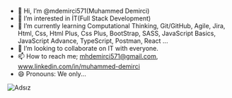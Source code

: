 - 👋 Hi, I’m @mdemirci571(Muhammed Demirci)
- 👀 I’m interested in İT(Full Stack Development)
- 🌱 I’m currently learning Computational Thinking, Git/GitHub, Agile, Jira, Html, Css, Html Plus, Css Plus, BootStrap, SASS, JavaScript Basics, JavaScript Advance, TypeScript, Postman, React ...
- 💞️  I’m looking to collaborate on IT with everyone.
- 📫 How to reach me; mhdemirci571@gmail.com, www.linkedin.com/in/muhammed-demirci 
- 😄 Pronouns: We only...
<!---
mdemirci571/mdemirci571 is a ✨ special ✨ repository because its `README.md` (this file) appears on your GitHub profile.
You can click the Preview link to take a look at your changes.
--->


![Adsız](https://user-images.githubusercontent.com/118989410/205894833-0aa28f7d-474e-4eca-82e1-397132d94e89.jpg)

